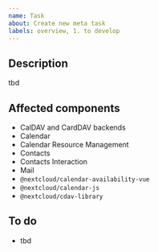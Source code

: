 ```yaml
---
name: Task
about: Create new meta task
labels: overview, 1. to develop
---
```


## Description

<!-- Describe the task -->

tbd

## Affected components

<!-- remove unaffected components from the list -->

* CalDAV and CardDAV backends
* Calendar
* Calendar Resource Management
* Contacts
* Contacts Interaction
* Mail
* `@nextcloud/calendar-availability-vue`
* `@nextcloud/calendar-js`
* `@nextcloud/cdav-library`

## To do

<!-- add a task list -->

* tbd
